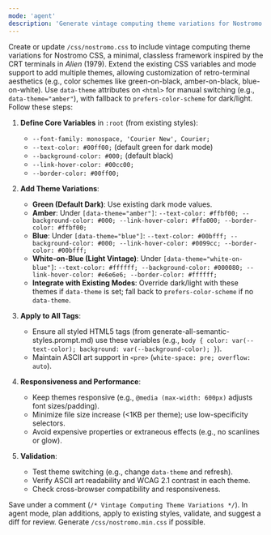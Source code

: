 ```yaml
---
mode: 'agent'
description: 'Generate vintage computing theme variations for Nostromo CSS'
---
```

Create or update `/css/nostromo.css` to include vintage computing theme variations for Nostromo CSS, a minimal, classless framework inspired by the CRT terminals in *Alien* (1979). Extend the existing CSS variables and mode support to add multiple themes, allowing customization of retro-terminal aesthetics (e.g., color schemes like green-on-black, amber-on-black, blue-on-white). Use `data-theme` attributes on `<html>` for manual switching (e.g., `data-theme="amber"`), with fallback to `prefers-color-scheme` for dark/light. Follow these steps:

1. **Define Core Variables** in `:root` (from existing styles):
   - `--font-family: monospace, 'Courier New', Courier;`
   - `--text-color: #00ff00;` (default green for dark mode)
   - `--background-color: #000;` (default black)
   - `--link-hover-color: #00cc00;`
   - `--border-color: #00ff00;`

2. **Add Theme Variations**:
   - **Green (Default Dark)**: Use existing dark mode values.
   - **Amber**: Under `[data-theme="amber"]`: `--text-color: #ffbf00; --background-color: #000; --link-hover-color: #ffa000; --border-color: #ffbf00;`
   - **Blue**: Under `[data-theme="blue"]`: `--text-color: #00bfff; --background-color: #000; --link-hover-color: #0099cc; --border-color: #00bfff;`
   - **White-on-Blue (Light Vintage)**: Under `[data-theme="white-on-blue"]`: `--text-color: #ffffff; --background-color: #000080; --link-hover-color: #e6e6e6; --border-color: #ffffff;`
   - **Integrate with Existing Modes**: Override dark/light with these themes if `data-theme` is set; fall back to `prefers-color-scheme` if no `data-theme`.

3. **Apply to All Tags**:
   - Ensure all styled HTML5 tags (from generate-all-semantic-styles.prompt.md) use these variables (e.g., `body { color: var(--text-color); background: var(--background-color); }`).
   - Maintain ASCII art support in `<pre>` (`white-space: pre; overflow: auto`).

4. **Responsiveness and Performance**:
   - Keep themes responsive (e.g., `@media (max-width: 600px)` adjusts font sizes/padding).
   - Minimize file size increase (<1KB per theme); use low-specificity selectors.
   - Avoid expensive properties or extraneous effects (e.g., no scanlines or glow).

5. **Validation**:
   - Test theme switching (e.g., change `data-theme` and refresh).
   - Verify ASCII art readability and WCAG 2.1 contrast in each theme.
   - Check cross-browser compatibility and responsiveness.

Save under a comment (`/* Vintage Computing Theme Variations */`). In agent mode, plan additions, apply to existing styles, validate, and suggest a diff for review. Generate `/css/nostromo.min.css` if possible.